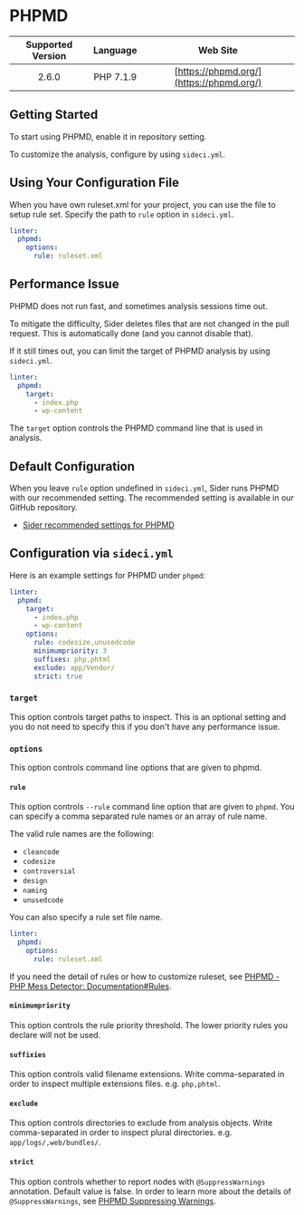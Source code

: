 # PHPMD

| Supported Version | Language | Web Site |
|:--:|:--:|:--:|
| 2.6.0 | PHP 7.1.9 | [https://phpmd.org/](https://phpmd.org/) |

## Getting Started

To start using PHPMD, enable it in repository setting.

To customize the analysis, configure by using `sideci.yml`.

## Using Your Configuration File

When you have own ruleset.xml for your project, you can use the file to setup rule set. Specify the path to `rule` option in `sideci.yml`.

```yaml:sideci.yml
linter:
  phpmd:
    options:
      rule: ruleset.xml
```

## Performance Issue

PHPMD does not run fast, and sometimes analysis sessions time out.

To mitigate the difficulty, Sider deletes files that are not changed in the pull request. This is automatically done \(and you cannot disable that\).

If it still times out, you can limit the target of PHPMD analysis by using `sideci.yml`.

```yaml:sideci.yml
linter:
  phpmd:
    target:
      - index.php
      - wp-content
```

The `target` option controls the PHPMD command line that is used in analysis.

## Default Configuration

When you leave `rule` option undefined in `sideci.yml`, Sider runs PHPMD with our recommended setting. The recommended setting is available in our GitHub repository.

* [Sider recommended settings for PHPMD](https://github.com/actcat/sideci_config/blob/master/php/phpmd/sideci_config.xml)

## Configuration via `sideci.yml`

Here is an example settings for PHPMD under `phpmd`:

```yaml:sideci.yml
linter:
  phpmd:
    target:
      - index.php
      - wp-content
    options:
      rule: codesize,unusedcode
      minimumpriority: 3
      suffixes: php,phtml
      exclude: app/Vendor/
      strict: true
```

### `target`

This option controls target paths to inspect. This is an optional setting and you do not need to specify this if you don't have any performance issue.

### `options`

This option controls command line options that are given to phpmd.

#### `rule`

This option controls `--rule` command line option that are given to `phpmd`. You can specify a comma separated rule names or an array of rule name.

The valid rule names are the following:

* `cleancode`
* `codesize`
* `controversial`
* `design`
* `naming`
* `unusedcode`

You can also specify a rule set file name.

```yaml:sideci.yml
linter:
  phpmd:
    options:
      rule: ruleset.xml
```

If you need the detail of rules or how to customize ruleset, see [PHPMD - PHP Mess Detector: Documentation\#Rules](https://phpmd.org/rules/index.html).

#### `minimumpriority`

This option controls the rule priority threshold. The lower priority rules you declare will not be used.

#### `suffixies`

This option controls valid filename extensions. Write comma-separated in order to inspect multiple extensions files. e.g. `php,phtml`.

#### `exclude`

This option controls directories to exclude from analysis objects. Write comma-separated in order to inspect plural directories. e.g. `app/logs/,web/bundles/`.

#### `strict`

This option controls whether to report nodes with `@SuppressWarnings` annotation. Default value is false. In order to learn more about the details of `@SuppressWarnings`, see [PHPMD Suppressing Warnings](https://phpmd.org/documentation/suppress-warnings.html).

